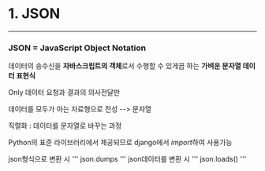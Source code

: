 # 1. JSON

---

### JSON = JavaScript Object Notation

데이터의 송수신을 **자바스크립트의 객체**로서 수행할 수 있게끔 하는
**가벼운 문자열 데이터 표현식**

Only 데이터
요청과 결과의 의사전달만

데이터를 모두가 아는 자료형으로 전성 --> 문자열

직렬화 : 데이터를 문자열로 바꾸는 과정

Python의 표준 라이브러리에서 제공되므로 django에서 *import*하여 사용가능

json형식으로 변환 시
'''
json.dumps
'''
json데이터를 변환 시
'''
json.loads()
'''